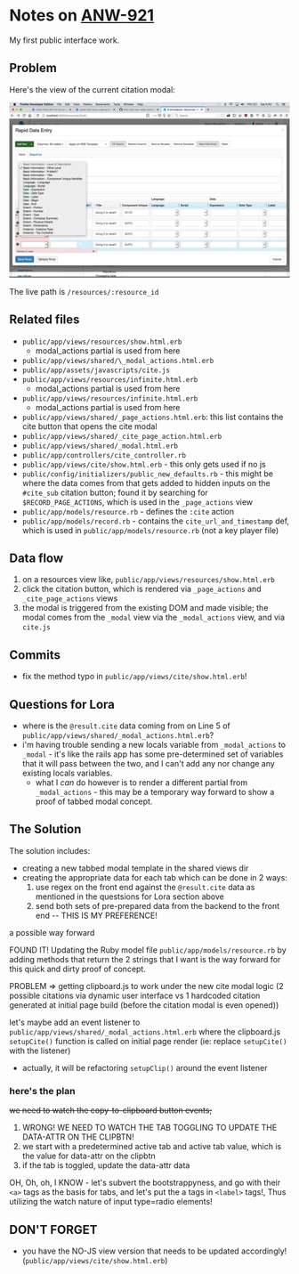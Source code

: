 # Notes on [ANW-921](https://archivesspace.atlassian.net/browse/ANW-921)

My first public interface work.

## Problem

Here's the view of the current citation modal:

![PUI citation modal](./problem.png)

The live path is `/resources/:resource_id`

## Related files

- `public/app/views/resources/show.html.erb`
  - modal_actions partial is used from here
- `public/app/views/shared/\_modal_actions.html.erb`
- `public/app/assets/javascripts/cite.js`
- `public/app/views/resources/infinite.html.erb`
  - modal_actions partial is used from here
- `public/app/views/resources/infinite.html.erb`
  - modal_actions partial is used from here
- `public/app/views/shared/_page_actions.html.erb`: this list contains the cite button that opens the cite modal
- `public/app/views/shared/_cite_page_action.html.erb`
- `public/app/views/shared/_modal.html.erb`
- `public/app/controllers/cite_controller.rb`
- `public/app/views/cite/show.html.erb` - this only gets used if no js
- `public/config/initializers/public_new_defaults.rb` - this might be where the data comes from that gets added to hidden inputs on the `#cite_sub` citation button; found it by searching for `$RECORD_PAGE_ACTIONS`, which is used in the `_page_actions` view
- `public/app/models/resource.rb` - defines the `:cite` action
- `public/app/models/record.rb` - contains the `cite_url_and_timestamp` def, which is used in `public/app/models/resource.rb` (not a key player file)

## Data flow

1. on a resources view like, `public/app/views/resources/show.html.erb`
2. click the citation button, which is rendered via `_page_actions` and `_cite_page_actions` views
3. the modal is triggered from the existing DOM and made visible; the modal comes from the `_modal` view via the `_modal_actions` view, and via `cite.js`

## Commits

- fix the method typo in `public/app/views/cite/show.html.erb`!

## Questions for Lora

- where is the `@result.cite` data coming from on Line 5 of `public/app/views/shared/_modal_actions.html.erb`?
- i'm having trouble sending a new locals variable from `_modal_actions` to `_modal` - it's like the rails app has some pre-determined set of variables that it will pass between the two, and I can't add any nor change any existing locals variables.
  - what I _can_ do however is to render a different partial from `_modal_actions` - this may be a temporary way forward to show a proof of tabbed modal concept.

## The Solution

The solution includes:

- creating a new tabbed modal template in the shared views dir
- creating the appropriate data for each tab which can be done in 2 ways:
  1. use regex on the front end against the `@result.cite` data as mentioned in the questsions for Lora section above
  2. send both sets of pre-prepared data from the backend to the front end -- THIS IS MY PREFERENCE!

a possible way forward

FOUND IT! Updating the Ruby model file `public/app/models/resource.rb` by adding methods that return the 2 strings that I want is the way forward for this quick and dirty proof of concept.

PROBLEM => getting clipboard.js to work under the new cite modal logic (2 possible citations via dynamic user interface vs 1 hardcoded citation generated at initial page build (before the citation modal is even opened))

let's maybe add an event listener to `public/app/views/shared/_modal_actions.html.erb` where the clipboard.js `setupCite()` function is called on initial page render (ie: replace `setupCite()` with the listener)

- actually, it will be refactoring `setupClip()` around the event listener

### here's the plan

~~we need to watch the copy-to-clipboard button events;~~

1. WRONG! WE NEED TO WATCH THE TAB TOGGLING TO UPDATE THE DATA-ATTR ON THE CLIPBTN!
2. we start with a predetermined active tab and active tab value, which is the value for data-attr on the clipbtn
3. if the tab is toggled, update the data-attr data

OH, Oh, oh, I KNOW - let's subvert the bootstrappyness, and go with their `<a>` tags as the basis for tabs, and let's put the a tags in `<label>` tags!, Thus utilizing the watch nature of input type=radio elements!

## DON'T FORGET

- you have the NO-JS view version that needs to be updated accordingly! (`public/app/views/cite/show.html.erb`)
